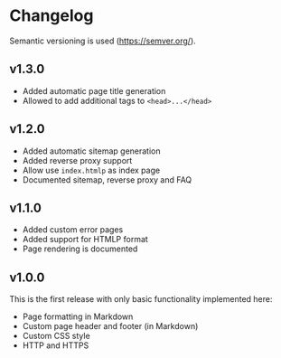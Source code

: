 # Changelog
Semantic versioning is used (https://semver.org/).

## v1.3.0
- Added automatic page title generation
- Allowed to add additional tags to `<head>...</head>`

## v1.2.0
- Added automatic sitemap generation
- Added reverse proxy support
- Allow use `index.htmlp` as index page
- Documented sitemap, reverse proxy and FAQ

## v1.1.0
- Added custom error pages
- Added support for HTMLP format
- Page rendering is documented

## v1.0.0
This is the first release with only basic functionality implemented here:
- Page formatting in Markdown
- Custom page header and footer (in Markdown)
- Custom CSS style
- HTTP and HTTPS
